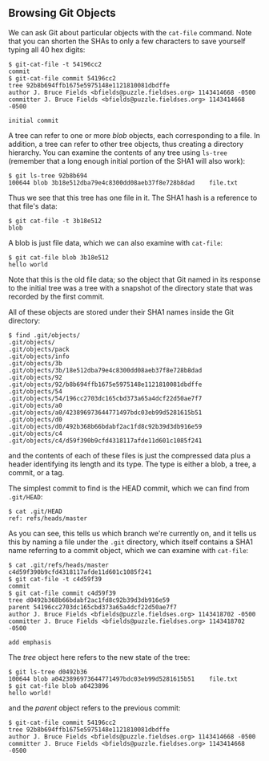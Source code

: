 ## Browsing Git Objects ##

We can ask Git about particular objects with the `cat-file`
command. Note that you can shorten the SHAs to only a few
characters to save yourself typing all 40 hex digits:

    $ git-cat-file -t 54196cc2
    commit
    $ git-cat-file commit 54196cc2
    tree 92b8b694ffb1675e5975148e1121810081dbdffe
    author J. Bruce Fields <bfields@puzzle.fieldses.org> 1143414668 -0500
    committer J. Bruce Fields <bfields@puzzle.fieldses.org> 1143414668 -0500

    initial commit

A tree can refer to one or more _blob_ objects, each corresponding to
a file.  In addition, a tree can refer to other tree objects,
thus creating a directory hierarchy.  You can examine the contents of
any tree using `ls-tree` (remember that a long enough initial portion
of the SHA1 will also work):

    $ git ls-tree 92b8b694
    100644 blob 3b18e512dba79e4c8300dd08aeb37f8e728b8dad    file.txt

Thus we see that this tree has one file in it.  The SHA1 hash is a
reference to that file's data:

    $ git cat-file -t 3b18e512
    blob

A blob is just file data, which we can also examine with `cat-file`:

    $ git cat-file blob 3b18e512
    hello world

Note that this is the old file data; so the object that Git named in
its response to the initial tree was a tree with a snapshot of the
directory state that was recorded by the first commit.

All of these objects are stored under their SHA1 names inside the Git
directory:

    $ find .git/objects/
    .git/objects/
    .git/objects/pack
    .git/objects/info
    .git/objects/3b
    .git/objects/3b/18e512dba79e4c8300dd08aeb37f8e728b8dad
    .git/objects/92
    .git/objects/92/b8b694ffb1675e5975148e1121810081dbdffe
    .git/objects/54
    .git/objects/54/196cc2703dc165cbd373a65a4dcf22d50ae7f7
    .git/objects/a0
    .git/objects/a0/423896973644771497bdc03eb99d5281615b51
    .git/objects/d0
    .git/objects/d0/492b368b66bdabf2ac1fd8c92b39d3db916e59
    .git/objects/c4
    .git/objects/c4/d59f390b9cfd4318117afde11d601c1085f241

and the contents of each of these files is just the compressed data plus a
header identifying its length and its type.  The type is either a
blob, a tree, a commit, or a tag.

The simplest commit to find is the HEAD commit, which we can find
from `.git/HEAD`:

    $ cat .git/HEAD
    ref: refs/heads/master

As you can see, this tells us which branch we're currently on, and it
tells us this by naming a file under the `.git` directory, which itself
contains a SHA1 name referring to a commit object, which we can
examine with `cat-file`:

    $ cat .git/refs/heads/master
    c4d59f390b9cfd4318117afde11d601c1085f241
    $ git cat-file -t c4d59f39
    commit
    $ git cat-file commit c4d59f39
    tree d0492b368b66bdabf2ac1fd8c92b39d3db916e59
    parent 54196cc2703dc165cbd373a65a4dcf22d50ae7f7
    author J. Bruce Fields <bfields@puzzle.fieldses.org> 1143418702 -0500
    committer J. Bruce Fields <bfields@puzzle.fieldses.org> 1143418702 -0500

    add emphasis

The _tree_ object here refers to the new state of the tree:

    $ git ls-tree d0492b36
    100644 blob a0423896973644771497bdc03eb99d5281615b51    file.txt
    $ git cat-file blob a0423896
    hello world!

and the _parent_ object refers to the previous commit:

    $ git-cat-file commit 54196cc2
    tree 92b8b694ffb1675e5975148e1121810081dbdffe
    author J. Bruce Fields <bfields@puzzle.fieldses.org> 1143414668 -0500
    committer J. Bruce Fields <bfields@puzzle.fieldses.org> 1143414668 -0500
